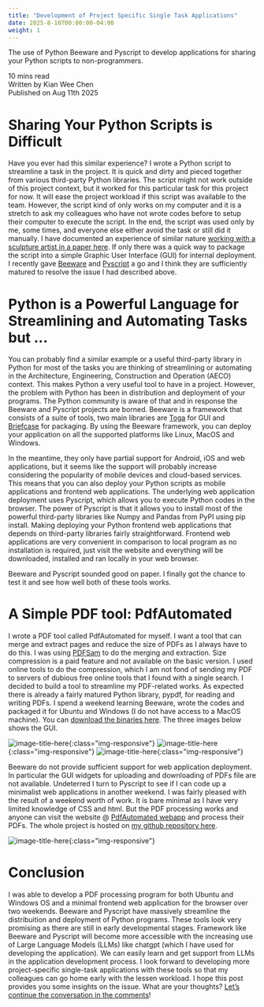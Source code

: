 ```yaml
---
title: "Development of Project Specific Single Task Applications"
date: 2025-8-10T00:00:00-04:00
weight: 1
---
```

The use of Python Beeware and Pyscript to develop applications for sharing your Python scripts to non-programmers.  

10 mins read\
Written by Kian Wee Chen\
Published on Aug 11th 2025

# Sharing Your Python Scripts is Difficult
Have you ever had this similar experience? I wrote a Python script to streamline a task in the project. It is quick and dirty and pieced together from various third-party Python libraries. The script might not work outside of this project context, but it worked for this particular task for this project for now. It will ease the project workload if this script was available to the team. However, the script kind of only works on my computer and it is a stretch to ask my colleagues who have not wrote codes before to setup their computer to execute the script. In the end, the script was used only by me, some times, and everyone else either avoid the task or still did it manually. I have documented an experience of similar nature <a href="https://www.itcon.org/paper/2022/49" target="_blank">working with a sculpture artist in a paper here</a>. If only there was a quick way to package the script into a simple Graphic User Interface (GUI) for internal deployment. I recently gave  <a href="https://beeware.org/" target="_blank">Beeware</a> and <a href="https://pyscript.net/" target="_blank">Pyscript</a> a go and I think they are sufficiently matured to resolve the issue I had described above.

# Python is a Powerful Language for Streamlining and Automating Tasks but ...
You can probably find a similar example or a useful third-party library in Python for most of the tasks you are thinking of streamlining or automating in the Architecture, Engineering, Construction and Operation (AECO) context. This makes Python a very useful tool to have in a project. However, the problem with Python has been in distribution and deployment of your programs. The Python community is aware of that and in response the Beeware and Pyscript projects are borned. Beeware is a framework that consists of a suite of tools, two main libraries are <a href="https://toga.readthedocs.io/en/stable/" target="_blank">Toga</a> for GUI and <a href="https://beeware.org/project/briefcase/" target="_blank">Briefcase</a> for packaging. By using the Beeware framework, you can deploy your application on all the supported platforms like Linux, MacOS and Windows. 

In the meantime, they only have partial support for Android, iOS and web applications, but it seems like the support will probably increase considering the popularity of mobile devices and cloud-based services. This means that you can also deploy your Python scripts as mobile applications and frontend web applications. The underlying web application deployment uses Pyscript, which allows you to execute Python codes in the browser. The power of Pyscript is that it allows you to install most of the powerful third-party libraries like Numpy and Pandas from PyPI using pip install. Making deploying your Python frontend web applications that depends on third-party libraries fairly straightforward. Frontend web applications are very convenient in comparison to local program as no installation is required, just visit the website and everything will be downloaded, installed and ran locally in your web browser. 

Beeware and Pyscript sounded good on paper. I finally got the chance to test it and see how well both of these tools works.

# A Simple PDF tool: PdfAutomated
I wrote a PDF tool called PdfAutomated for myself. I want a tool that can merge and extract pages and reduce the size of PDFs as I always have to do this. I was using <a href="https://pdfsam.org/" target="_blank">PDFSam</a> to do the merging and extraction. Size compression is a paid feature and not available on the basic version. I used online tools to do the compression, which I am not fond of sending my PDF to servers of dubious free online tools that I found with a single search. I decided to build a tool to streamline my PDF-related works. As expected there is already a fairly matured Python library, pypdf, for reading and writing PDFs. I spend a weekend learning Beeware, wrote the codes and packaged it for Ubuntu and Windows (I do not have access to a MacOS machine). You can <a href="https://github.com/chenkianwee/pdfautomated/releases" target="_blank">download the binaries here</a>. The three images below shows the GUI.

![image-title-here](/images/blogs/app/pdfautomated_merge.png){:class="img-responsive"}
![image-title-here](/images/blogs/app/pdfautomated_extract.png){:class="img-responsive"}
![image-title-here](/images/blogs/app/pdfautomated_reduce.png){:class="img-responsive"}

Beeware do not provide sufficient support for web application deployment. In particular the GUI widgets for uploading and downloading of PDFs file are not available. Undeterred I turn to Pyscript to see if I can code up a minimalist web applications in another weekend. I was fairly pleased with the result of a weekend worth of work. It is bare minimal as I have very limited knowledge of CSS and html. But the PDF processing works and anyone can visit the website @ <a href="https://chenkianwee.github.io/pdfautomated" target="_blank">PdfAutomated webapp</a> and process their PDFs. The whole project is hosted on <a href="https://github.com/chenkianwee/pdfautomated" target="_blank">my github repository here</a>.

![image-title-here](/images/blogs/app/pdfautomated_webapp.png){:class="img-responsive"}

# Conclusion
I was able to develop a PDF processing program for both Ubuntu and Windows OS and a minimal frontend web application for the browser over two weekends. Beeware and Pyscript have massively streamline the distribuition and deployment of Python programs. These tools look very promising as there are still in early developmental stages. Framework like Beeware and Pyscript will become more accessible with the increasing use of Large Language Models (LLMs) like chatgpt (which I have used for developing the application). We can easily learn and get support from LLMs in the application development process. I look forward to developing more project-specific single-task applications with these tools so that my colleagues can go home early with the lessen workload. I hope this post provides you some insights on the issue. What are your thoughts? <a href="https://www.linkedin.com/posts/kian-wee-chen-79b2b721_python-beeware-pyscript-activity-7360522919862542336--tpF?utm_source=share&utm_medium=member_desktop&rcm=ACoAAAR-VqcBI2WVhLSf-dcz1wsslwv9rVp1vYE" target="_blank">Let’s continue the conversation in the comments</a>!

